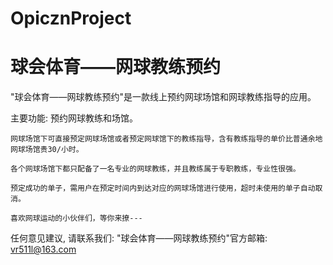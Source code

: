# OpicznProject
# 球会体育——网球教练预约

  "球会体育——网球教练预约"是一款线上预约网球场馆和网球教练指导的应用。

  主要功能: 预约网球教练和场馆。   
  
    网球场馆下可直接预定网球场馆或者预定网球馆下的教练指导，含有教练指导的单价比普通余地网球场馆贵30/小时。
    
    各个网球场馆下都只配备了一名专业的网球教练，并且教练属于专职教练，专业性很强。
    
    预定成功的单子，需用户在预定时间内到达对应的网球场馆进行使用，超时未使用的单子自动取消。
    
    喜欢网球运动的小伙伴们，等你来撩---

   任何意见建议, 请联系我们: 
   "球会体育——网球教练预约"官方邮箱: vr511l@163.com
